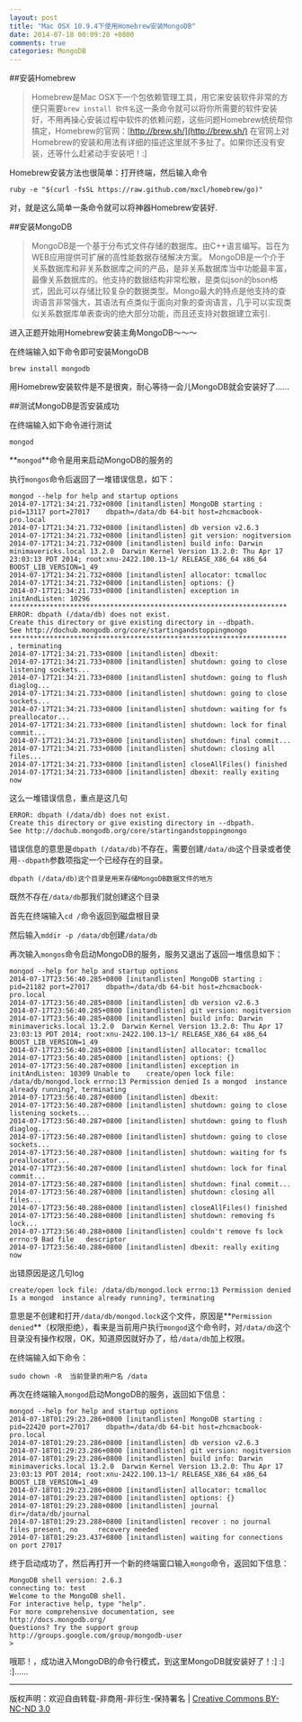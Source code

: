 ```yaml
---
layout: post
title: "Mac OSX 10.9.4下使用Homebrew安装MongoDB"
date: 2014-07-18 00:09:28 +0800
comments: true
categories: MongoDB
---
```


##安装Homebrew

>Homebrew是Mac OSX下一个包依赖管理工具，用它来安装软件非常的方便只需要`brew install 软件名`这一条命令就可以将你所需要的软件安装好，不用再操心安装过程中软件的依赖问题，这些问题Homebrew统统帮你搞定，Homebrew的官网：[http://brew.sh/](http://brew.sh/)  在官网上对Homebrew的安装和用法有详细的描述这里就不多扯了。如果你还没有安装，还等什么赶紧动手安装吧！:]

Homebrew安装方法也很简单：打开终端，然后输入命令

	ruby -e "$(curl -fsSL https://raw.github.com/mxcl/homebrew/go)"

对，就是这么简单一条命令就可以将神器Homebrew安装好.

##安装MongoDB

>MongoDB是一个基于分布式文件存储的数据库。由C++语言编写。旨在为WEB应用提供可扩展的高性能数据存储解决方案。
MongoDB是一个介于关系数据库和非关系数据库之间的产品，是非关系数据库当中功能最丰富，最像关系数据库的。他支持的数据结构非常松散，是类似json的bson格式，因此可以存储比较复杂的数据类型。Mongo最大的特点是他支持的查询语言非常强大，其语法有点类似于面向对象的查询语言，几乎可以实现类似关系数据库单表查询的绝大部分功能，而且还支持对数据建立索引.

进入正题开始用Homebrew安装主角MongoDB～～～

在终端输入如下命令即可安装MongoDB

	brew install mongodb
	
用Homebrew安装软件是不是很爽，耐心等待一会儿MongoDB就会安装好了......

<!--more-->

##测试MongoDB是否安装成功

在终端输入如下命令进行测试

	mongod
	
**`mongod`**命令是用来启动MongoDB的服务的

执行`mongos`命令后返回了一堆错误信息，如下：
	
	mongod --help for help and startup options
	2014-07-17T21:34:21.732+0800 [initandlisten] MongoDB starting : pid=13117 port=27017 	dbpath=/data/db 64-bit host=zhcmacbook-pro.local
	2014-07-17T21:34:21.732+0800 [initandlisten] db version v2.6.3
	2014-07-17T21:34:21.732+0800 [initandlisten] git version: nogitversion
	2014-07-17T21:34:21.732+0800 [initandlisten] build info: Darwin minimavericks.local 13.2.0 	Darwin Kernel Version 13.2.0: Thu Apr 17 23:03:13 PDT 2014; root:xnu-2422.100.13~1/	RELEASE_X86_64 x86_64 BOOST_LIB_VERSION=1_49
	2014-07-17T21:34:21.732+0800 [initandlisten] allocator: tcmalloc
	2014-07-17T21:34:21.732+0800 [initandlisten] options: {}
	2014-07-17T21:34:21.733+0800 [initandlisten] exception in initAndListen: 10296
	*********************************************************************
 	ERROR: dbpath (/data/db) does not exist.
 	Create this directory or give existing directory in --dbpath.
 	See http://dochub.mongodb.org/core/startingandstoppingmongo
	*********************************************************************
	, terminating
	2014-07-17T21:34:21.733+0800 [initandlisten] dbexit:
	2014-07-17T21:34:21.733+0800 [initandlisten] shutdown: going to close listening sockets...
	2014-07-17T21:34:21.733+0800 [initandlisten] shutdown: going to flush diaglog...
	2014-07-17T21:34:21.733+0800 [initandlisten] shutdown: going to close sockets...
	2014-07-17T21:34:21.733+0800 [initandlisten] shutdown: waiting for fs preallocator...
	2014-07-17T21:34:21.733+0800 [initandlisten] shutdown: lock for final commit...
	2014-07-17T21:34:21.733+0800 [initandlisten] shutdown: final commit...
	2014-07-17T21:34:21.733+0800 [initandlisten] shutdown: closing all files...
	2014-07-17T21:34:21.733+0800 [initandlisten] closeAllFiles() finished
	2014-07-17T21:34:21.733+0800 [initandlisten] dbexit: really exiting now

这么一堆错误信息，重点是这几句

 	ERROR: dbpath (/data/db) does not exist.
 	Create this directory or give existing directory in --dbpath.
 	See http://dochub.mongodb.org/core/startingandstoppingmongo
 	
错误信息的意思是`dbpath (/data/db)`不存在，需要创建`/data/db`这个目录或者使用`--dbpath`参数项指定一个已经存在的目录。

	dbpath (/data/db)这个目录是用来存储MongoDB数据文件的地方

既然不存在`/data/db`那我们就创建这个目录

首先在终端输入`cd /`命令返回到磁盘根目录

然后输入`mddir -p /data/db`创建`/data/db`

再次输入`mongos`命令启动MongoDB的服务，服务又退出了返回一堆信息如下：

	mongod --help for help and startup options
	2014-07-17T23:56:40.285+0800 [initandlisten] MongoDB starting : pid=21182 port=27017 	dbpath=/data/db 64-bit host=zhcmacbook-pro.local
	2014-07-17T23:56:40.285+0800 [initandlisten] db version v2.6.3
	2014-07-17T23:56:40.285+0800 [initandlisten] git version: nogitversion
	2014-07-17T23:56:40.285+0800 [initandlisten] build info: Darwin minimavericks.local 13.2.0 	Darwin Kernel Version 13.2.0: Thu Apr 17 23:03:13 PDT 2014; root:xnu-2422.100.13~1/	RELEASE_X86_64 x86_64 BOOST_LIB_VERSION=1_49
	2014-07-17T23:56:40.285+0800 [initandlisten] allocator: tcmalloc
	2014-07-17T23:56:40.285+0800 [initandlisten] options: {}
	2014-07-17T23:56:40.287+0800 [initandlisten] exception in initAndListen: 10309 Unable to 	create/open lock file: /data/db/mongod.lock errno:13 Permission denied Is a mongod 	instance already running?, terminating
	2014-07-17T23:56:40.287+0800 [initandlisten] dbexit:
	2014-07-17T23:56:40.287+0800 [initandlisten] shutdown: going to close listening sockets...
	2014-07-17T23:56:40.287+0800 [initandlisten] shutdown: going to flush diaglog...
	2014-07-17T23:56:40.287+0800 [initandlisten] shutdown: going to close sockets...
	2014-07-17T23:56:40.287+0800 [initandlisten] shutdown: waiting for fs preallocator...
	2014-07-17T23:56:40.287+0800 [initandlisten] shutdown: lock for final commit...
	2014-07-17T23:56:40.287+0800 [initandlisten] shutdown: final commit...
	2014-07-17T23:56:40.287+0800 [initandlisten] shutdown: closing all files...
	2014-07-17T23:56:40.288+0800 [initandlisten] closeAllFiles() finished
	2014-07-17T23:56:40.288+0800 [initandlisten] shutdown: removing fs lock...
	2014-07-17T23:56:40.288+0800 [initandlisten] couldn't remove fs lock errno:9 Bad file 	descriptor
	2014-07-17T23:56:40.288+0800 [initandlisten] dbexit: really exiting now
	
出错原因是这几句log

	create/open lock file: /data/db/mongod.lock errno:13 Permission denied Is a mongod 	instance already running?, terminating
	
意思是不创建和打开`/data/db/mongod.lock`这个文件，原因是**`Permission denied`**（权限拒绝），看来是当前用户执行`mongod`这个命令时，对`/data/db`这个目录没有操作权限，OK，知道原因就好办了，给`/data/db`加上权限。

在终端输入如下命令：

	sudo chown -R  当前登录的用户名 /data
	
再次在终端输入`mongod`启动MongoDB的服务，返回如下信息：

	mongod --help for help and startup options
	2014-07-18T01:29:23.286+0800 [initandlisten] MongoDB starting : pid=22420 port=27017 	dbpath=/data/db 64-bit host=zhcmacbook-pro.local
	2014-07-18T01:29:23.286+0800 [initandlisten] db version v2.6.3
	2014-07-18T01:29:23.286+0800 [initandlisten] git version: nogitversion
	2014-07-18T01:29:23.286+0800 [initandlisten] build info: Darwin minimavericks.local 13.2.0 	Darwin Kernel Version 13.2.0: Thu Apr 17 23:03:13 PDT 2014; root:xnu-2422.100.13~1/	RELEASE_X86_64 x86_64 BOOST_LIB_VERSION=1_49
	2014-07-18T01:29:23.286+0800 [initandlisten] allocator: tcmalloc
	2014-07-18T01:29:23.287+0800 [initandlisten] options: {}
	2014-07-18T01:29:23.288+0800 [initandlisten] journal dir=/data/db/journal
	2014-07-18T01:29:23.288+0800 [initandlisten] recover : no journal files present, no 	recovery needed
	2014-07-18T01:29:23.437+0800 [initandlisten] waiting for connections on port 27017

终于启动成功了，然后再打开一个新的终端窗口输入`mongo`命令，返回如下信息：

	MongoDB shell version: 2.6.3
	connecting to: test
	Welcome to the MongoDB shell.
	For interactive help, type "help".
	For more comprehensive documentation, see
	http://docs.mongodb.org/
	Questions? Try the support group
	http://groups.google.com/group/mongodb-user
	>

哦耶！，成功进入MongoDB的命令行模式，到这里MongoDB就安装好了！:] :] :]......

----

版权声明：欢迎自由转载-非商用-非衍生-保持署名 | [Creative Commons BY-NC-ND 3.0](http://creativecommons.org/licenses/by-nc-nd/3.0/deed.zh)

